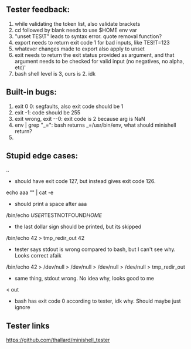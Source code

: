 ## Tester feedback:

1. while validating the token list, also validate brackets
4. cd followed by blank needs to use $HOME env var
5. "unset TES\T" leads to syntax error. quote removal function?
6. export needs to return exit code 1 for bad inputs, like TES!T=123
7. whatever changes made to export also apply to unset
8. exit needs to return the exit status provided as argument, and that argument needs to be checked for valid input (no negatives, no alpha, etc)'
9. bash shell level is 3, ours is 2. idk


## Built-in bugs:
1. exit 0 0: segfaults, also exit code should be 1
2. exit -1: code should be 255
3. exit wrong, exit --0: exit code is 2 because arg is NaN
4. env | grep "_=": bash returns _=/usr/bin/env, what should minishell return?
5. 

## Stupid edge cases:
..
- should have exit code 127, but instead gives exit code 126.

echo aaa "" | cat -e
- should print a space after aaa

/bin/echo $USER$TESTNOTFOUND$HOME$
- the last dollar sign should be printed, but its skipped

/bin/echo 42 > tmp_redir_out 42
- tester says stdout is wrong compared to bash, but I can't see why. Looks correct afaik

/bin/echo 42 > /dev/null > /dev/null > /dev/null > /dev/null > tmp_redir_out
- same thing, stdout wrong. No idea why, looks good to me

< out
- bash has exit code 0 according to tester, idk why. Should maybe just ignore





## Tester links

https://github.com/thallard/minishell_tester